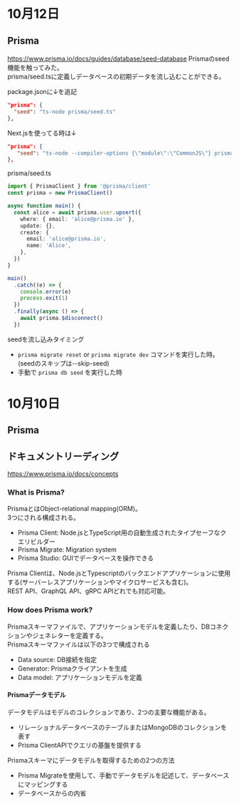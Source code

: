 # 10月12日

## Prisma
https://www.prisma.io/docs/guides/database/seed-database
Prismaのseed機能を触ってみた。  
prisma/seed.tsに定義しデータベースの初期データを流し込むことができる。

package.jsonに↓を追記
```json
"prisma": {
  "seed": "ts-node prisma/seed.ts"
},
```
Next.jsを使ってる時は↓
```json
"prisma": {
   "seed": "ts-node --compiler-options {\"module\":\"CommonJS\"} prisma/seed.ts"
},
```

prisma/seed.ts
```typescript
import { PrismaClient } from '@prisma/client'
const prisma = new PrismaClient()

async function main() {
  const alice = await prisma.user.upsert({
    where: { email: 'alice@prisma.io' },
    update: {},
    create: {
      email: 'alice@prisma.io',
      name: 'Alice',
    },
  })
}

main()
  .catch((e) => {
    console.error(e)
    process.exit(1)
  })
  .finally(async () => {
    await prisma.$disconnect()
  })
```

seedを流し込みタイミング
* `prisma migrate reset` or `prisma migrate dev` コマンドを実行した時。 (seedのスキップは--skip-seed)
* 手動で `prisma db seed` を実行した時










# 10月10日

## Prisma

## ドキュメントリーディング
https://www.prisma.io/docs/concepts

### What is Prisma?

PrismaとはObject-relational mapping(ORM)。  
3つにされる構成される。
* Prisma Client: Node.jsとTypeScript用の自動生成されたタイプセーフなクエリビルダー
* Prisma Migrate: Migration system
* Prisma Studio: GUIでデータベースを操作できる

Prisma Clientは、Node.jsとTypescriptのバックエンドアプリケーションに使用する(サーバーレスアプリケーションやマイクロサービスも含む)。  
REST API、GraphQL API、gRPC APIどれでも対応可能。

### How does Prisma work?
Prismaスキーマファイルで、アプリケーションモデルを定義したり、DBコネクションやジェネレターを定義する。  
Prismaスキーマファイルは以下の3つで構成される
* Data source: DB接続を指定
* Generator: Prismaクライアントを生成
* Data model: アプリケーションモデルを定義

#### Prismaデータモデル

データモデルはモデルのコレクションであり、2つの主要な機能がある。
* リレーショナルデータベースのテーブルまたはMongoDBのコレクションを表す
* Prisma ClientAPIでクエリの基盤を提供する

Prismaスキーマにデータモデルを取得するための2つの方法
* Prisma Migrateを使用して、手動でデータモデルを記述して、データベースにマッピングする
* データベースからの内省



